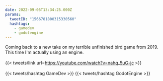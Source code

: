 ```yaml
---
date: 2022-09-05T13:34:25.000Z
params:
  tweetID: "1566781800315330560"
  hashtags:
    - gamedev
    - godotengine
---
```


Coming back to a new take on my terrible unfinished bird game from 2019. This
time I'm actually using an engine.\
\
{{< tweets/link url=https://youtube.com/watch?v=nahq_5uG-jc >}}\
\
{{< tweets/hashtag GameDev >}} {{< tweets/hashtag GodotEngine >}}
